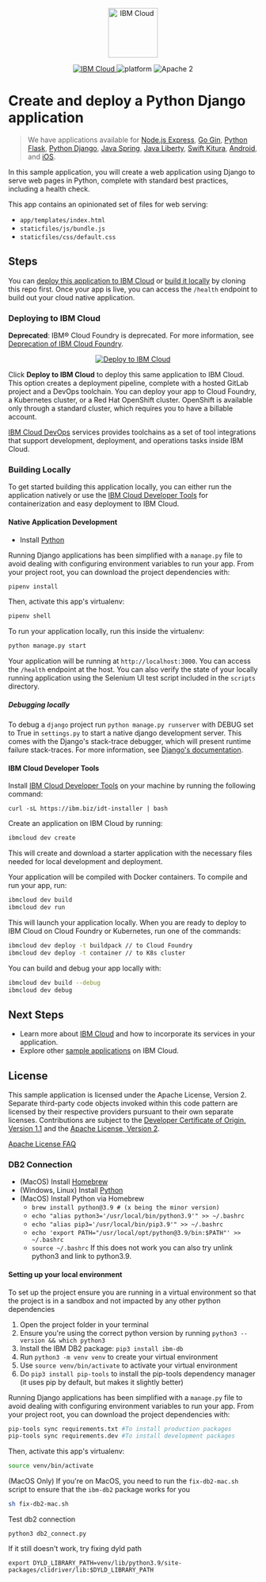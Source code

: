 <p align="center">
    <a href="https://cloud.ibm.com">
        <img src="https://cloud.ibm.com/media/docs/developer-appservice/resources/ibm-cloud.svg" height="100" alt="IBM Cloud">
    </a>
</p>


<p align="center">
    <a href="https://cloud.ibm.com">
    <img src="https://img.shields.io/badge/IBM%20Cloud-powered-blue.svg" alt="IBM Cloud">
    </a>
    <img src="https://img.shields.io/badge/platform-django-lightgrey.svg?style=flat" alt="platform">
    <img src="https://img.shields.io/badge/license-Apache2-blue.svg?style=flat" alt="Apache 2">
</p>


# Create and deploy a Python Django application

> We have applications available for [Node.js Express](https://github.com/IBM/node-express-app), [Go Gin](https://github.com/IBM/go-gin-app), [Python Flask](https://github.com/IBM/python-flask-app), [Python Django](https://github.com/IBM/python-django-app), [Java Spring](https://github.com/IBM/java-spring-app), [Java Liberty](https://github.com/IBM/java-liberty-app), [Swift Kitura](https://github.com/IBM/swift-kitura-app), [Android](https://github.com/IBM/android-app), and [iOS](https://github.com/IBM/ios-app).

In this sample application, you will create a web application using Django to serve web pages in Python, complete with standard best practices, including a health check.

This app contains an opinionated set of files for web serving:

- `app/templates/index.html`
- `staticfiles/js/bundle.js`
- `staticfiles/css/default.css`

## Steps

You can [deploy this application to IBM Cloud](https://cloud.ibm.com/developer/appservice/starter-kits/python-django-app) or [build it locally](#building-locally) by cloning this repo first. Once your app is live, you can access the `/health` endpoint to build out your cloud native application.

### Deploying to IBM Cloud

**Deprecated**: IBM® Cloud Foundry is deprecated. For more information, see [Deprecation of IBM Cloud Foundry](http://ibm.biz/ibmcf-announce).

<p align="center">
    <a href="https://cloud.ibm.com/developer/appservice/starter-kits/python-django-app">
    <img src="https://cloud.ibm.com/devops/setup/deploy/button_x2.png" alt="Deploy to IBM Cloud">
    </a>
</p>

Click **Deploy to IBM Cloud** to deploy this same application to IBM Cloud. This option creates a deployment pipeline, complete with a hosted GitLab project and a DevOps toolchain. You can deploy your app to Cloud Foundry, a Kubernetes cluster, or a Red Hat OpenShift cluster. OpenShift is available only through a standard cluster, which requires you to have a billable account.

[IBM Cloud DevOps](https://www.ibm.com/cloud/devops) services provides toolchains as a set of tool integrations that support development, deployment, and operations tasks inside IBM Cloud.

### Building Locally

To get started building this application locally, you can either run the application natively or use the [IBM Cloud Developer Tools](https://cloud.ibm.com/docs/cli?topic=cloud-cli-getting-started) for containerization and easy deployment to IBM Cloud.

#### Native Application Development

* Install [Python](https://www.python.org/downloads/)

Running Django applications has been simplified with a `manage.py` file to avoid dealing with configuring environment variables to run your app. From your project root, you can download the project dependencies with:

```bash
pipenv install
```

Then, activate this app's virtualenv:

```bash
pipenv shell
```

To run your application locally, run this inside the virtualenv:

```bash
python manage.py start
```

Your application will be running at `http://localhost:3000`.  You can access the `/health` endpoint at the host. You can also verify the state of your locally running application using the Selenium UI test script included in the `scripts` directory.

##### Debugging locally
To debug a `django` project run `python manage.py runserver` with DEBUG set to True in `settings.py` to start a native django development server. This comes with the Django's stack-trace debugger, which will present runtime failure stack-traces. For more information, see [Django's documentation](https://docs.djangoproject.com/en/2.0/ref/settings/).

#### IBM Cloud Developer Tools

Install [IBM Cloud Developer Tools](https://cloud.ibm.com/docs/cli?topic=cloud-cli-getting-started) on your machine by running the following command:
```
curl -sL https://ibm.biz/idt-installer | bash
```

Create an application on IBM Cloud by running:

```bash
ibmcloud dev create
```

This will create and download a starter application with the necessary files needed for local development and deployment.

Your application will be compiled with Docker containers. To compile and run your app, run:

```bash
ibmcloud dev build
ibmcloud dev run
```

This will launch your application locally. When you are ready to deploy to IBM Cloud on Cloud Foundry or Kubernetes, run one of the commands:

```bash
ibmcloud dev deploy -t buildpack // to Cloud Foundry
ibmcloud dev deploy -t container // to K8s cluster
```

You can build and debug your app locally with:

```bash
ibmcloud dev build --debug
ibmcloud dev debug
```

## Next Steps
* Learn more about [IBM Cloud](https://cloud.ibm.com) and how to incorporate its services in your application.
* Explore other [sample applications](https://cloud.ibm.com/developer/appservice/starter-kits) on IBM Cloud.

## License

This sample application is licensed under the Apache License, Version 2. Separate third-party code objects invoked within this code pattern are licensed by their respective providers pursuant to their own separate licenses. Contributions are subject to the [Developer Certificate of Origin, Version 1.1](https://developercertificate.org/) and the [Apache License, Version 2](https://www.apache.org/licenses/LICENSE-2.0.txt).

[Apache License FAQ](https://www.apache.org/foundation/license-faq.html#WhatDoesItMEAN)

### DB2 Connection
* (MacOS) Install [Homebrew](https://brew.sh/)
* (Windows, Linux) Install [Python](https://www.python.org/downloads/)
* (MacOS) Install Python via Homebrew
  * `brew install python@3.9 # (x being the minor version)`
  * `echo "alias python3='/usr/local/bin/python3.9'" >> ~/.bashrc`
  * `echo "alias pip3='/usr/local/bin/pip3.9'" >> ~/.bashrc`
  * `echo 'export PATH="/usr/local/opt/python@3.9/bin:$PATH"' >> ~/.bashrc`
  * `source ~/.bashrc`
If this does not work you can also try unlink python3 and link to python3.9.

#### Setting up your local environment
To set up the project ensure you are running in a virtual environment so that the project is in a sandbox and not impacted by any other python dependencies
1. Open the project folder in your terminal
2. Ensure you're using the correct python version by running `python3 --version && which python3`
3. Install the IBM DB2 package: `pip3 install ibm-db`
2. Run `python3 -m venv venv` to create your virtual environment
3. Use `source venv/bin/activate` to activate your virtual environment
4. Do `pip3 install pip-tools` to install the pip-tools dependency manager (it uses pip by default, but makes it slightly better)

Running Django applications has been simplified with a `manage.py` file to avoid dealing with configuring environment variables to run your app. From your project root, you can download the project dependencies with:

```bash
pip-tools sync requirements.txt #To install production packages
pip-tools sync requirements.dev #To install development packages
```

Then, activate this app's virtualenv:

```bash
source venv/bin/activate
```

(MacOS Only) If you're on MacOS, you need to run the `fix-db2-mac.sh` script to ensure that the `ibm-db2` package works for you

```bash
sh fix-db2-mac.sh
```

Test db2 connection
```
python3 db2_connect.py
```

If it still doesn't work, try fixing dyld path
```
export DYLD_LIBRARY_PATH=venv/lib/python3.9/site-packages/clidriver/lib:$DYLD_LIBRARY_PATH
```

